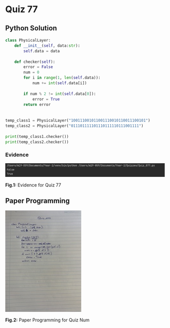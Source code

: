 # Quiz 77

## Python Solution 
```.py
class PhysicalLayer:
    def __init__(self, data:str):
        self.data = data

    def checker(self):
        error = False
        num = 0
        for i in range(1, len(self.data)):
            num += int(self.data[i])

        if num % 2 != int(self.data[0]):
            error = True
        return error


temp_class1 = PhysicalLayer("100111001011001110010110011100101")
temp_class2 = PhysicalLayer("011101111101110111110111001111")

print(temp_class1.checker())
print(temp_class2.checker())
```

### Evidence
![](/Assets/Quiz_077_evidence.png)

**Fig.1:** Evidence for Quiz 77

## Paper Programming
![](/Assets/Quiz_077_papercode.jpeg)

**Fig.2:** Paper Programming for Quiz Num